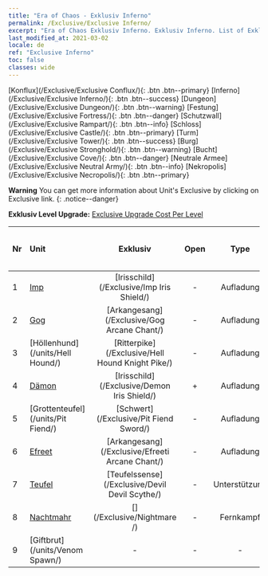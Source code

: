 ```yaml
---
title: "Era of Chaos - Exklusiv Inferno"
permalink: /Exclusive/Exclusive Inferno/
excerpt: "Era of Chaos Exklusiv Inferno. Exklusiv Inferno. List of Exklusiv Inferno in Era of Chaos"
last_modified_at: 2021-03-02
locale: de
ref: "Exclusive Inferno"
toc: false
classes: wide
---
```

 [Konflux](/Exclusive/Exclusive Conflux/){: .btn .btn--primary} [Inferno](/Exclusive/Exclusive Inferno/){: .btn .btn--success} [Dungeon](/Exclusive/Exclusive Dungeon/){: .btn .btn--warning} [Festung](/Exclusive/Exclusive Fortress/){: .btn .btn--danger} [Schutzwall](/Exclusive/Exclusive Rampart/){: .btn .btn--info} [Schloss](/Exclusive/Exclusive Castle/){: .btn .btn--primary} [Turm](/Exclusive/Exclusive Tower/){: .btn .btn--success} [Burg](/Exclusive/Exclusive Stronghold/){: .btn .btn--warning} [Bucht](/Exclusive/Exclusive Cove/){: .btn .btn--danger} [Neutrale Armee](/Exclusive/Exclusive Neutral Army/){: .btn .btn--info} [Nekropolis](/Exclusive/Exclusive Necropolis/){: .btn .btn--primary} 

**Warning** You can get more information about Unit's Exclusive by clicking on Exclusive link. 
{: .notice--danger}

 **Exklusiv Level Upgrade:** [Exclusive Upgrade Cost Per Level](/Exclusive/ExclusiveUpgradeCostPerLevel/)

  | Nr |         Unit        | Exklusiv | Open  |    Type   |  Item to Rank UP      |  Skin   |
  |:---|:--------------------|:-------------:|:-----:|:---------:|:---------------------:|:-------:|
  | 1  | [Imp](/units/Imp/) | [Irisschild](/Exclusive/Imp Iris Shield/) | - | Aufladung | - | - |
  | 2  | [Gog](/units/Gog/) | [Arkangesang](/Exclusive/Gog Arcane Chant/) | - | Aufladung | - | - |
  | 3  | [Höllenhund](/units/Hell Hound/) | [Ritterpike](/Exclusive/Hell Hound Knight Pike/) | - | Aufladung | - | - |
  | 4  | [Dämon](/units/Demon/) | [Irisschild](/Exclusive/Demon Iris Shield/) | + | Aufladung | - | - |
  | 5  | [Grottenteufel](/units/Pit Fiend/) | [Schwert](/Exclusive/Pit Fiend Sword/) | - | Aufladung | - | - |
  | 6  | [Efreet](/units/Efreeti/) | [Arkangesang](/Exclusive/Efreeti Arcane Chant/) | - | Aufladung | - | - |
  | 7  | [Teufel](/units/Devil/) | [Teufelssense](/Exclusive/Devil Devil Scythe/) | - | Unterstützung | - | - |
  | 8  | [Nachtmahr](/units/Nightmare/) | [](/Exclusive/Nightmare /) | - | Fernkampf | - | - |
  | 9  | [Giftbrut](/units/Venom Spawn/) | - | - | - | none | none |
